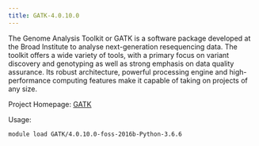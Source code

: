 ```yaml
---
title: GATK-4.0.10.0
---
```

The Genome Analysis Toolkit or GATK is a software package
developed at the Broad Institute to analyse next-generation resequencing
data. The toolkit offers a wide variety of tools, with a primary focus on
variant discovery and genotyping as well as strong emphasis on data quality
assurance. Its robust architecture, powerful processing engine and
high-performance computing features make it capable of taking on projects
of any size.

Project Homepage: [GATK](http://www.broadinstitute.org/gatk/)

Usage:
```
module load GATK/4.0.10.0-foss-2016b-Python-3.6.6
```
